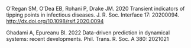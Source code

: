  O’Regan SM, O’Dea EB,
Rohani P, Drake JM. 2020 Transient indicators
of tipping points in infectious diseases.
J. R. Soc. Interface 17: 20200094.
http://dx.doi.org/10.1098/rsif.2020.0094

 Ghadami A, Epureanu BI.
2022 Data-driven prediction in dynamical
systems: recent developments. Phil. Trans. R.
Soc. A 380: 2021021